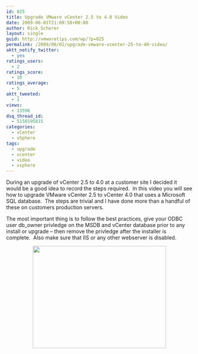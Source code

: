 ```yaml
---
id: 825
title: Upgrade VMware vCenter 2.5 to 4.0 Video
date: 2009-06-01T21:09:58+00:00
author: Rick Scherer
layout: single
guid: http://vmwaretips.com/wp/?p=825
permalink: /2009/06/01/upgrade-vmware-vcenter-25-to-40-video/
aktt_notify_twitter:
  - yes
ratings_users:
  - 2
ratings_score:
  - 10
ratings_average:
  - 5
aktt_tweeted:
  - 1
views:
  - 13596
dsq_thread_id:
  - 5156595815
categories:
  - vCenter
  - vSphere
tags:
  - upgrade
  - vcenter
  - video
  - vsphere
---
```

During an upgrade of vCenter 2.5 to 4.0 at a customer site I decided it would be a good idea to record the steps required.  In this video you will see how to upgrade VMware vCenter 2.5 to vCenter 4.0 that uses a Microsoft SQL database.  The steps are trivial and I have done more than a handful of these on customers production servers.

The most important thing is to follow the best practices, give your ODBC user db_owner privledge on the MSDB and vCenter database prior to any install or upgrade &#8211; then remove the privledge after the installer is complete.  Also make sure that IIS or any other webserver is disabled.

<p style="text-align: center;">
  <a href="http://vmwaretips.com/presentations/vc4upgrade/" target="_blank"><img class="size-full wp-image-847 aligncenter" src="http://vmwaretips.com/wp/wp-content/uploads/2009/06/upgrade_vcenter_ad.png" alt="" width="360" height="277" srcset="http://www.vmwaretips.com/wp/wp-content/uploads/2009/06/upgrade_vcenter_ad.png 360w, http://www.vmwaretips.com/wp/wp-content/uploads/2009/06/upgrade_vcenter_ad-300x230.png 300w" sizes="(max-width: 360px) 100vw, 360px" /></a>
</p>